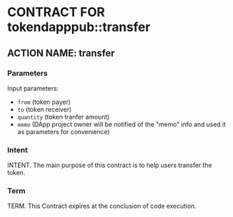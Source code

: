 # CONTRACT FOR tokendapppub::transfer

## ACTION NAME: transfer

### Parameters
Input parameters:

* `from` (token payer)
* `to` (token receiver)
* `quantity` (token tranfer amount)
* `memo` (DApp project owner will be notified of the "memo" info and used it as parameters for convenience)

### Intent
INTENT. The main purpose of this contract is to help users transfer the token.

### Term
TERM. This Contract expires at the conclusion of code execution.